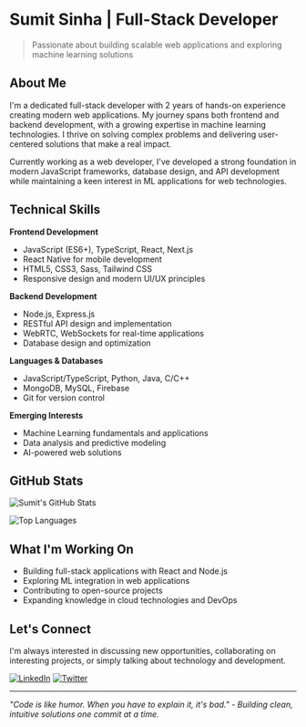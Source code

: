 # Sumit Sinha | Full-Stack Developer

> Passionate about building scalable web applications and exploring machine learning solutions

## About Me

I'm a dedicated full-stack developer with 2 years of hands-on experience creating modern web applications. My journey spans both frontend and backend development, with a growing expertise in machine learning technologies. I thrive on solving complex problems and delivering user-centered solutions that make a real impact.

Currently working as a web developer, I've developed a strong foundation in modern JavaScript frameworks, database design, and API development while maintaining a keen interest in ML applications for web technologies.

## Technical Skills

**Frontend Development**
- JavaScript (ES6+), TypeScript, React, Next.js
- React Native for mobile development
- HTML5, CSS3, Sass, Tailwind CSS
- Responsive design and modern UI/UX principles

**Backend Development**
- Node.js, Express.js
- RESTful API design and implementation
- WebRTC, WebSockets for real-time applications
- Database design and optimization

**Languages & Databases**
- JavaScript/TypeScript, Python, Java, C/C++
- MongoDB, MySQL, Firebase
- Git for version control

**Emerging Interests**
- Machine Learning fundamentals and applications
- Data analysis and predictive modeling
- AI-powered web solutions

## GitHub Stats

![Sumit's GitHub Stats](https://github-readme-stats.vercel.app/api?username=sumit298&show_icons=true&theme=default&hide_border=true)

![Top Languages](https://github-readme-stats.vercel.app/api/top-langs/?username=sumit298&layout=compact&theme=default)

## What I'm Working On

- Building full-stack applications with React and Node.js
- Exploring ML integration in web applications
- Contributing to open-source projects
- Expanding knowledge in cloud technologies and DevOps

## Let's Connect

I'm always interested in discussing new opportunities, collaborating on interesting projects, or simply talking about technology and development.

[![LinkedIn](https://img.shields.io/badge/LinkedIn-0077B5?style=for-the-badge&logo=linkedin&logoColor=white)](https://www.linkedin.com/in/sumit-sinha-6936a1189/)
[![Twitter](https://img.shields.io/badge/Twitter-1DA1F2?style=for-the-badge&logo=twitter&logoColor=white)](https://twitter.com/sumit29810)

---

*"Code is like humor. When you have to explain it, it's bad." - Building clean, intuitive solutions one commit at a time.*
